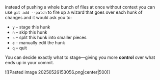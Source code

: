 instead of pushing a whole bunch of files at once without context you can use `git add --patch` to fire up a wizard that goes over each hunk of changes and it would ask you to:
- `y` – stage this hunk 
- `n` – skip this hunk
- `s` – split this hunk into smaller pieces
- `e` – manually edit the hunk
- `q` – quit

You can decide exactly what to stage—giving you more **control** over what ends up in your commit.

![[Pasted image 20250526153056.png|center|500]]
